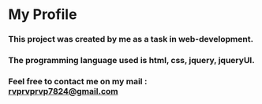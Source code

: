 # My Profile

### This project was created by me as a task in web-development.

### The programming language used is html, css, jquery, jqueryUI.

### Feel free to contact me on my mail : rvprvprvp7824@gmail.com
